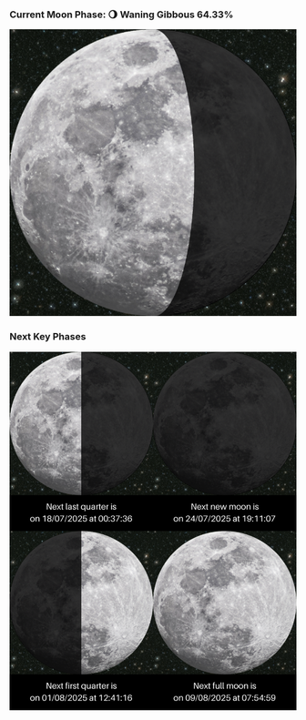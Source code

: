 ### Current Moon Phase: 🌖 Waning Gibbous 64.33%
![Moon Phase](moonphase.png)
### Next Key Phases
![Gallery](gallery.png)